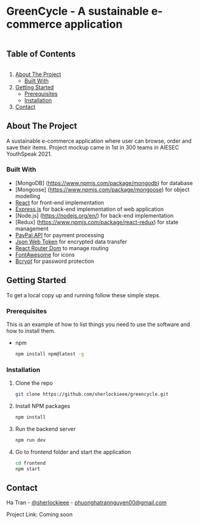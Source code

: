 # GreenCycle - A sustainable e-commerce application

<!-- TABLE OF CONTENTS -->
 <h2 style="display: inline-block">Table of Contents</h2>
  <ol>
    <li>
      <a href="#about-the-project">About The Project</a>
      <ul>
        <li><a href="#built-with">Built With</a></li>
      </ul>
    </li>
    <li>
      <a href="#getting-started">Getting Started</a>
      <ul>
        <li><a href="#prerequisites">Prerequisites</a></li>
        <li><a href="#installation">Installation</a></li>
      </ul>
    </li>
    <li><a href="#contact">Contact</a></li>
  </ol>



<!-- ABOUT THE PROJECT -->
## About The Project

A sustainable e-commerce application where user can browse, order and save their items. 
Project mockup came in 1st in 300 teams in AIESEC YouthSpeak 2021.

### Built With

* [MongoDB] (https://www.npmjs.com/package/mongodb) for database
* [Mongoose] (https://www.npmjs.com/package/mongoose) for object modelling
* [React](https://www.npmjs.com/package/react) for front-end implementation
* [Express.js](https://www.npmjs.com/package/express) for back-end implementation of web application
* [Node.js] (https://nodejs.org/en/) for back-end implementation
* [Redux] (https://www.npmjs.com/package/react-redux) for state management
* [PayPal API](https://www.developer.paypal.com) for payment processing
* [Json Web Token](https://www.npmjs.com/package/json-web-token) for encrypted data transfer
* [React Router Dom](https://www.npmjs.com/package/react-router-dom) to manage routing
* [FontAwesome](https://www.npmjs.com/package/font-awesome) for icons
* [Bcrypt](https://www.npmjs.com/package/bcrypt) for password protection



<!-- GETTING STARTED -->
## Getting Started

To get a local copy up and running follow these simple steps.

### Prerequisites

This is an example of how to list things you need to use the software and how to install them.
* npm
  ```sh
  npm install npm@latest -g
  ```

### Installation

1. Clone the repo
   ```sh
   git clone https://github.com/sherlockieee/greencycle.git
   ```
2. Install NPM packages
   ```sh
   npm install
   ```
3. Run the backend server
    ```sh
    npm run dev
    ```
4. Go to frontend folder and start the application
    ```sh
    cd frontend
    npm start
    ```



## Contact

Ha Tran - [@sherlockieee](https://twitter.com/sherlockieee) - phuonghatrannguyen00@gmail.com

Project Link: Coming soon

